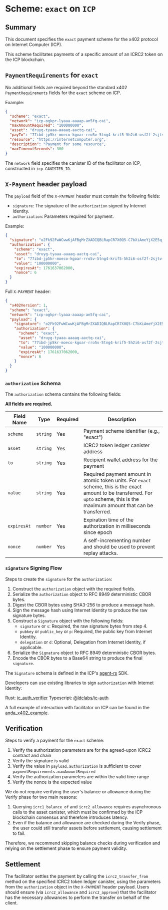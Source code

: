 # Scheme: `exact` on `ICP`

## Summary

This document specifies the `exact` payment scheme for the x402 protocol on Internet Computer (ICP).

This scheme facilitates payments of a specific amount of an ICRC2 token on the ICP blockchain.

## `PaymentRequirements` for `exact`

No additional fields are required beyond the standard x402 `PaymentRequirements` fields for the `exact` scheme on ICP.

Example:

```json
{
  "scheme": "exact",
  "network": "icp-ogkpr-lyaaa-aaaap-an5fq-cai",
  "maxAmountRequired": "100000000",
  "asset": "druyg-tyaaa-aaaaq-aactq-cai",
  "payTo": "77ibd-jp5kr-moeco-kgoar-rro5v-5tng4-krif5-5h2i6-osf2f-2sjtv-kqe",
  "resource": "https://internetcomputer.org",
  "description": "Payment for some resource",
  "maxTimeoutSeconds": 300
}
```

The `network` field specifies the canister ID of the facilitator on ICP, constructed in `icp-CANISTER_ID`.

## `X-Payment` header payload

The `payload` field of the `X-PAYMENT` header must contain the following fields:

- `signature`: The signature of the `authorization` signed by Internet Identity.
- `authorization`: Parameters required for payment.

Example:

```json
{
  "signature": "o2Fk92FwWCwwKjAFBgMrZXADIQBLRapCR7X0Q5-C7bXiAmeYjX2E5q_g7k3uIaI3hBlvPGFzWEAPj4lw96yz4NBuPgluhZs2Squup9SZU7IOk8P1vzQ2Ox1WeKxBt88CJHCzU38NzpeXH3JhII_dEP1aQ0IN8j8K",
  "authorization": {
    "scheme": "exact",
    "asset": "druyg-tyaaa-aaaaq-aactq-cai",
    "to": "77ibd-jp5kr-moeco-kgoar-rro5v-5tng4-krif5-5h2i6-osf2f-2sjtv-kqe",
    "value": "100000000",
    "expiresAt": 1761637062000,
    "nonce": 6
  }
}
```

Full `X-PAYMENT` header:

```json
{
  "x402Version": 1,
  "scheme": "exact",
  "network": "icp-ogkpr-lyaaa-aaaap-an5fq-cai",
  "payload": {
    "signature": "o2Fk92FwWCwwKjAFBgMrZXADIQBLRapCR7X0Q5-C7bXiAmeYjX2E5q_g7k3uIaI3hBlvPGFzWEAPj4lw96yz4NBuPgluhZs2Squup9SZU7IOk8P1vzQ2Ox1WeKxBt88CJHCzU38NzpeXH3JhII_dEP1aQ0IN8j8K",
    "authorization": {
      "scheme": "exact",
      "asset": "druyg-tyaaa-aaaaq-aactq-cai",
      "to": "77ibd-jp5kr-moeco-kgoar-rro5v-5tng4-krif5-5h2i6-osf2f-2sjtv-kqe",
      "value": "100000000",
      "expiresAt": 1761637062000,
      "nonce": 6
    }
  }
}
```

### `authorization` Schema

The `authorization` schema contains the following fields:

**All fields are required.**

| Field Name  | Type     | Required | Description                                                                                                                                                                           |
| ----------- | -------- | -------- | ------------------------------------------------------------------------------------------------------------------------------------------------------------------------------------- |
| `scheme`    | `string` | Yes      | Payment scheme identifier (e.g., "exact")                                                                                                                                             |
| `asset`     | `string` | Yes      | ICRC2 token ledger canister address                                                                                                                                                   |
| `to`        | `string` | Yes      | Recipient wallet address for the payment                                                                                                                                              |
| `value`     | `string` | Yes      | Required payment amount in atomic token units. For `exact` scheme, this is the exact amount to be transferred. For `upto` scheme, this is the maximum amount that can be transferred. |
| `expiresAt` | `number` | Yes      | Expiration time of the authorization in milliseconds since epoch                                                                                                                      |
| `nonce`     | `number` | Yes      | A self-incrementing number and should be used to prevent replay attacks.                                                                                                              |

### `signature` Signing Flow

Steps to create the `signature` for the `authorization`:

1. Construct the `authorization` object with the required fields.
2. Serialize the `authorization` object to RFC 8949 deterministic CBOR bytes.
3. Digest the CBOR bytes using SHA3-256 to produce a message hash.
4. Sign the message hash using Internet Identity to produce the raw signature bytes.
5. Construct a `Signature` object with the following fields:
   - `signature` or `s`: Required, the raw signature bytes from step 4.
   - `pubkey` or `public_key` or `p`: Required, the public key from Internet Identity.
   - `delegation` or `d`: Optional, Delegation from Internet Identity, if applicable.
6. Serialize the `Signature` object to RFC 8949 deterministic CBOR bytes.
7. Encode the CBOR bytes to a Base64 string to produce the final `signature`.

The `Signature` schema is defined in the ICP's [agent-rs](https://github.com/dfinity/agent-rs/blob/b77f1fc5fe05d8de1065ee4cec837bc3f2ce9976/ic-agent/src/identity/mod.rs#L34) SDK.

Developers can use existing libraries to sign `authorization` with Internet Identity:

Rust: [ic_auth_verifier](https://docs.rs/crate/ic_auth_verifier/latest)
Typescript: [@ldclabs/ic-auth](https://www.npmjs.com/package/@ldclabs/ic-auth)

A full example of interaction with facilitator on ICP can be found in the [anda_x402_example](https://github.com/ldclabs/anda-cloud/blob/main/examples/ts/anda_x402/app.ts).

## Verification

Steps to verify a payment for the `exact` scheme:

1. Verify the authorization parameters are for the agreed-upon ICRC2 contract and chain
2. Verify the signature is valid
3. Verify the value in `payload.authorization` is sufficient to cover `paymentRequirements.maxAmountRequired`
4. Verify the authorization parameters are within the valid time range
5. Verify the nonce is the expected value

We do not require verifying the user's balance or allowance during the Verify phase for two main reasons:

1. Querying `icrc1_balance_of` and `icrc2_allowance` requires asynchronous calls to the asset canister, which must be confirmed by the ICP blockchain consensus and therefore introduces latency.
2. Even if the balance and allowance are checked during the Verify phase, the user could still transfer assets before settlement, causing settlement to fail.

Therefore, we recommend skipping balance checks during verification and relying on the settlement phase to ensure payment validity.

## Settlement

The facilitator settles the payment by calling the `icrc2_transfer_from` method on the specified ICRC2 token ledger canister, using the parameters from the `authorization` object in the `X-PAYMENT` header payload. Users should ensure (via `icrc2_allowance` and `icrc2_approve`) that the facilitator has the necessary allowances to perform the transfer on behalf of the client.
